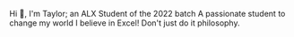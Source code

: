 Hi 👋, I'm Taylor; an ALX Student of the 2022 batch
A passionate student to change my world
I believe in Excel! Don't just do it philosophy. 